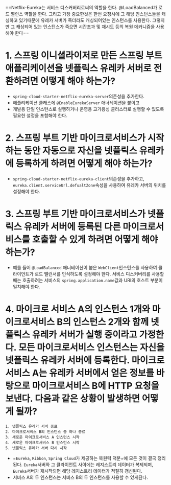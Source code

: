 ==Netflix-Eureka는 서비스 디스커버리로써의 역할을 한다. @LoadBalanced가 로드 밸런스 역할을 한다. 그리고 가장 중요한것은 한번 요청시에 그 해당 인스턴스들을 캐싱하고 있기때문에 유레카 서버가 죽더라도 캐싱되어있는 인스턴스를 사용한다. 그렇지만 그 캐싱되어 있는 인스턴스가 죽으면 시간초과 및 재시도 등의 복원 메커니즘을 사용해야 한다==
# 1. 스프링 이니셜라이저로 만든 스프링 부트 애플리케이션을 넷플릭스 유레카 서버로 전환하려면 어떻게 해야 하는가?
- `spring-cloud-starter-netflix-eureka-server`의존성을 추가한다.
- 애플리케이션 클래스에 `@EnableEurekaServer` 애너테이션을 붙이고
- 개발용 단일 인스턴스로 실행하거나 운영용 고가용성 클러스터로 실행할 수 있도록 필요한 설정을 포함해야 한다.
# 2. 스프링 부트 기반 마이크로서비스가 시작하는 동안 자동으로 자신을 넷플릭스 유레카에 등록하게 하려면 어떻게 해야 하는가?
- `spring-cloud-starter-netflix-eureka-client`의존성을 추가하고, `eureka.client.serviceUrl.defualtZone`속성을 사용하여 유레카 서버의 위치를 설정해야 한다.
# 3. 스프링 부트 기반 마이크로서비스가 넷플릭스 유레카 서버에 등록된 다른 마이크로서비스를 호출할 수 있게 하려면 어떻게 해야 하는가?
- 예를 들어 `@LoadBalanced` 애너테이션이 붙은 `WebClient`인스턴스를 사용하여 클라이언트가 로드 밸런서를 인식하도록 설정해야 한다. 서비스 디스커버리를 사용할때는 호출하려는 서비스의 `spring.application.name`값과 URI의 호스트 부분이 일치해야 한다.
# 4. 마이크로 서비스 A의 인스턴스 1개와 마이크로서비스 B의 인스턴스 2개와 함께 넷플릭스 유레카 서버가 실행 중이라고 가정한다. 모든 마이크로서비스 인스턴스는 자신을 넷플릭스 유레카 서버에 등록한다. 마이크로서비스 A는 유레카 서버에서 얻은 정보를 바탕으로 마이크로서비스 B에 HTTP 요청을 보낸다. 다음과 같은 상황이 발생하면 어떻게 될까?
```
1. 넷플릭스 유레카 서버 종료
2. 마이크로서비스 B의 인스턴스 중 하나 종료
3. 새로운 마이크로서비스 A 인스턴스 시작
4. 새로운 마이크로서비스 B 인스턴스 시작
5. 넷플릭스 유레카 서버 다시 시작
```
- =`Eureka`, `Ribbon`, `Spring Cloud`가 제공하는 복원력 덕분=에 모든 것이 결국 정리된다. `Eureka`서버와 그 클라이언트 사이에는 레지스트리 데이터가 복제되며, `Eureka`서버가 재시작되면 해당 레지스트리 데이터가 적절히 갱신된다.
- 서비스 A의 두 인스턴스는 서비스 B의 두 인스턴스를 사용할 수 있게된다.